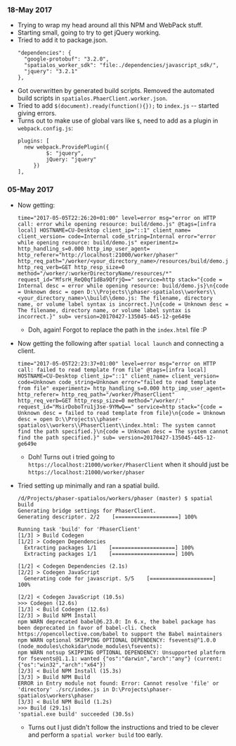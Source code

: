### 18-May 2017

- Trying to wrap my head around all this NPM and WebPack stuff.
- Starting small, going to try to get jQuery working.
- Tried to add it to package.json.
  ```
  "dependencies": {
    "google-protobuf": "3.2.0",
    "spatialos_worker_sdk": "file:./dependencies/javascript_sdk/",
    "jquery": "3.2.1"
  },
  ```
- Got overwritten by generated build scripts. Removed the automated build scripts in `spatialos.PhaerClient.worker.json`.
- Tried to add `$(document).ready(function(){});` to `index.js` -- started giving errors.
- Turns out to make use of global vars like `$`, need to add as a plugin in `webpack.config.js`:
  ```
  plugins: [
    new webpack.ProvidePlugin({
           $: "jquery",
           jQuery: "jquery"
       })
  ],
  ```

### 05-May 2017

- Now getting:
  ```
  time="2017-05-05T22:26:20+01:00" level=error msg="error on HTTP call: error while opening resource: build/demo.js" @tags=[infra local] HOSTNAME=CU-Desktop client_ip="::1" client_name= client_version= code=Internal code_string=Internal error="error while opening resource: build/demo.js" experimentz= http_handling_s=0.000 http_imp_user_agent= http_referer="http://localhost:21000/worker/phaser" http_req_path="/worker/<your_directory_name>/resources/build/demo.js" http_req_verb=GET http_resp_size=0 method="/worker/:workerDirectoryName/resources/*" request_id="MfsrH_ReQ0qf1dBa9QfrjQ==" service=http stack="{code = Internal desc = error while opening resource: build/demo.js}\n{code = Unknown desc = open D:\\Projects\\phaser-spatialos\\workers\\<your_directory_name>\\build\\demo.js: The filename, directory name, or volume label syntax is incorrect.}\n{code = Unknown desc = The filename, directory name, or volume label syntax is incorrect.}" sub= version=20170427-135045-445-12-ge649e
  ```

  * Doh, again! Forgot to replace the path in the `index.html` file :P

- Now getting the following after `spatial local launch` and connecting a client.
  ```
  time="2017-05-05T22:23:37+01:00" level=error msg="error on HTTP call: failed to read template from file" @tags=[infra local] HOSTNAME=CU-Desktop client_ip="::1" client_name= client_version= code=Unknown code_string=Unknown error="failed to read template from file" experimentz= http_handling_s=0.000 http_imp_user_agent= http_referer= http_req_path="/worker/PhaserClient" http_req_verb=GET http_resp_size=0 method="/worker/:" request_id="MsirDoboTru1j3se-9YMwQ==" service=http stack="{code = Unknown desc = failed to read template from file}\n{code = Unknown desc = open D:\\Projects\\phaser-spatialos\\workers\\PhaserClient\\index.html: The system cannot find the path specified.}\n{code = Unknown desc = The system cannot find the path specified.}" sub= version=20170427-135045-445-12-ge649e
  ```
  * Doh! Turns out i tried going to `https://localhost:21000/worker/PhaserClient` when it should just be `https://localhost:21000/worker/phaser`

- Tried setting up minimally and ran a spatial build.
	```
	/d/Projects/phaser-spatialos/workers/phaser (master) $ spatial build
	Generating bridge settings for PhaserClient.
	Generating descriptor. 2/2    [====================] 100%

	Running task 'build' for 'PhaserClient'
	[1/3] > Build Codegen
	[1/2] > Codegen Dependencies
	  Extracting packages 1/1    [====================] 100%
	  Extracting packages 1/1    [====================] 100%

	[1/2] < Codegen Dependencies (2.1s)
	[2/2] > Codegen JavaScript
	  Generating code for javascript. 5/5    [====================] 100%

	[2/2] < Codegen JavaScript (10.5s)
	>>> Codegen (12.6s)
	[1/3] < Build Codegen (12.6s)
	[2/3] > Build NPM Install
	npm WARN deprecated babel@6.23.0: In 6.x, the babel package has been deprecated in favor of babel-cli. Check https://opencollective.com/babel to support the Babel maintainers
	npm WARN optional SKIPPING OPTIONAL DEPENDENCY: fsevents@^1.0.0 (node_modules\chokidar\node_modules\fsevents):
	npm WARN notsup SKIPPING OPTIONAL DEPENDENCY: Unsupported platform for fsevents@1.1.1: wanted {"os":"darwin","arch":"any"} (current: {"os":"win32","arch":"x64"})
	[2/3] < Build NPM Install (15.3s)
	[3/3] > Build NPM Build
	ERROR in Entry module not found: Error: Cannot resolve 'file' or 'directory' ./src/index.js in D:\Projects\phaser-spatialos\workers\phaser
	[3/3] < Build NPM Build (1.2s)
	>>> Build (29.1s)
	'spatial.exe build' succeeded (30.5s)
	```

	* Turns out I just didn't follow the instructions and tried to be clever and perform a `spatial worker build` too early.
